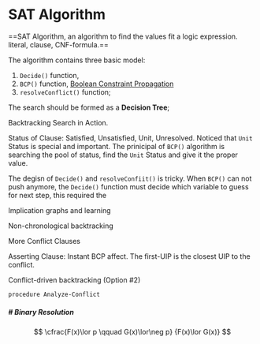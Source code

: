 # SAT Algorithm

 ==SAT Algorithm, an algorithm to find the values fit a logic expression. literal, clause, CNF-formula.==

The algorithm contains three basic model:

1. `Decide()` function, 
2. `BCP()` function, [Boolean Constraint Propagation](https://www.coursera.org/lecture/vlsi-cad-logic/boolean-constraint-propagation-bcp-for-sat-OTOi5)
3. `resolveConflict()` function;

The search should be formed as a **Decision Tree**;

Backtracking Search in Action.

Status of Clause: Satisfied, Unsatisfied, Unit, Unresolved. Noticed that `Unit` Status is special and important. The prinicipal of `BCP()` algorithm is searching the pool of status, find the `Unit` Status and give it the proper value.

The degisn of `Decide()` and `resolveConfiit()` is tricky. When `BCP()` can not push anymore, the `Decide()` function must decide which variable to guess for next step, this required the

Implication graphs and learning

Non-chronological backtracking

More Conflict Clauses

Asserting Clause: Instant BCP affect. The first-UIP is the closest UIP to the conflict.



Conflict-driven backtracking (Option #2)

```pseudocode
procedure Analyze-Conflict
```





##### # Binary Resolution

$$
\cfrac{F(x)\lor p  \qquad G(x)\lor\neg p} {F(x)\lor G(x)}
$$



